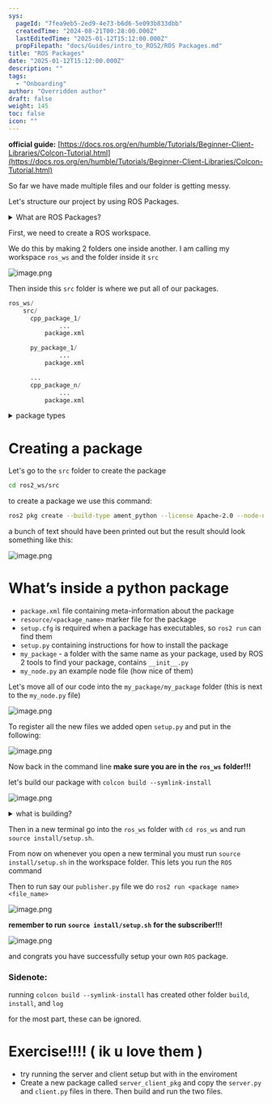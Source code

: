 ```yaml
---
sys:
  pageId: "7fea9eb5-2ed9-4e73-b6d6-5e093b833dbb"
  createdTime: "2024-08-21T00:28:00.000Z"
  lastEditedTime: "2025-01-12T15:12:00.000Z"
  propFilepath: "docs/Guides/intro_to_ROS2/ROS Packages.md"
title: "ROS Packages"
date: "2025-01-12T15:12:00.000Z"
description: ""
tags:
  - "Onboarding"
author: "Overridden author"
draft: false
weight: 145
toc: false
icon: ""
---
```


**official guide:** [https://docs.ros.org/en/humble/Tutorials/Beginner-Client-Libraries/Colcon-Tutorial.html](https://docs.ros.org/en/humble/Tutorials/Beginner-Client-Libraries/Colcon-Tutorial.html)

So far we have made multiple files and our folder is getting messy.

Let's structure our project by using ROS Packages.

<details>

<summary>What are ROS Packages?</summary>

ROS Packages are, as the name implies, packages of code that are highly sharable between ROS developers.

They consist of a folder, `package.xml` file, and source code

```python
      cpp_package_1/
		      ... imagine much code files here ..
          package.xml
```

</details>

First, we need to create a ROS workspace.

We do this by making 2 folders one inside another. I am calling my workspace `ros_ws` and the folder inside it `src`

![image.png](https://prod-files-secure.s3.us-west-2.amazonaws.com/d518164a-d88e-44d1-a4ee-3adb3bd8bce0/70706947-fd18-4537-a67b-e12946812d31/image.png?X-Amz-Algorithm=AWS4-HMAC-SHA256&X-Amz-Content-Sha256=UNSIGNED-PAYLOAD&X-Amz-Credential=ASIAZI2LB466356JI67O%2F20250309%2Fus-west-2%2Fs3%2Faws4_request&X-Amz-Date=20250309T050213Z&X-Amz-Expires=3600&X-Amz-Security-Token=IQoJb3JpZ2luX2VjECQaCXVzLXdlc3QtMiJIMEYCIQCf%2BTJh3xWnN%2BW8CApVE47hEXDCbifHrOetQL78dEB5WQIhAM6hihpKQ4Uw12A2TF18%2FA1EJQAelI%2BoqyXZGbEgfx21Kv8DCG0QABoMNjM3NDIzMTgzODA1IgwxjPc78wWzjw9QGngq3APnUwsZO8dDDX7%2BCXV14yujfVjtb8mobNxiB1n%2BwLqEgcV5c2%2BsHjRRid8ibnpq0EtoSlgVdTVXyUm%2Bzzo6ExO9MYEoJD%2Bkgf73T7np45CE%2F6yfxghVUSVVQz00h%2F13xtNJq8iTDiONl8fkhdQ4cpFeozctB5Nsfe2XwNjeCSI%2B3kkgscQhnMXr8%2F4uLzfHWi5mroC8XMJqHTJjFwmvw4JNYjm2rfHJDk%2FKpXTSnb3dyAZRZl92xOrjgkR2PEywddlnL3VfKowTbxzlWu5utIIqcC9DdlguhNxwJSh2TG5iz58R3Cc%2FxtI10K%2BQTmCyg2IlnvKNE7y1EOdqg0J%2F%2FPz%2FvLSsOhwTV0wRQt%2Boe2OVjHXn%2FfCBOehIVZLHsoDn1utCaf%2FXJS%2F57nwN60z8kTT%2FLtqRro6nNu9%2BVp6bfsHE3Gxa1b0iorCXBY%2BfK0YAQh011fQew0Ka2%2FmW7wiBh4goW%2B8f1Wnrfqiz%2FxrvSyEVy54zhe%2B1%2FarzkPqtEbPCUfvaaxhiywEr05ZvkaqKpSTDx2M%2BxDIrwDaUL%2BA7tTKsHel5v7oQG28h2NjHnhdBHlE49Ht4T5EZRHx6WXHKPHU8odts3BofoPN2NOjlLSQFrHPwiLmsW4JIWODU%2BzDwqLS%2BBjqkAZ4AdzWXqLj5CVppqdTI4WI%2F8IN8RBswlA%2BLMabKigF%2FPU0v%2Bs6Nx7e4OFBQE4heSXwbBPPEaOraBbwrsthSaZD61InDTBpZGMiS46fkqyjtqGOs3OtHpk3GCrjQAJy2HPYkuYzASx3FMQxGy%2FXsCykZLflAfFfvR1fmbberojK41kVSNPI6%2B6EpOb8cbEdncXM%2Fb14rg6uyNBVfBZQZUTQhbTvj&X-Amz-Signature=3f5ef5dbf01efe66aac4b9a156336da21e7479cb0ab8e873268bf27399c6037f&X-Amz-SignedHeaders=host&x-id=GetObject)

Then inside this `src` folder is where we put all of our packages.

```python
ros_ws/
    src/
      cpp_package_1/
		      ...
          package.xml

      py_package_1/
		      ...
          package.xml

      ...
      cpp_package_n/
		      ...
          package.xml

```

<details>

<summary>package types</summary>

packages can be either `C++` or python.

the intern file structure is different for each but for this guide we will stick to creating python packages

</details>

# Creating a package

Let's go to the `src` folder to create the package

```bash
cd ros2_ws/src
```

to create a package we use this command:

```bash
ros2 pkg create --build-type ament_python --license Apache-2.0 --node-name my_node my_package
```

a bunch of text should have been printed out but the result should look something like this:

![image.png](https://prod-files-secure.s3.us-west-2.amazonaws.com/d518164a-d88e-44d1-a4ee-3adb3bd8bce0/e6cf1e3f-8512-4a3e-b131-079f800bf3e8/image.png?X-Amz-Algorithm=AWS4-HMAC-SHA256&X-Amz-Content-Sha256=UNSIGNED-PAYLOAD&X-Amz-Credential=ASIAZI2LB466356JI67O%2F20250309%2Fus-west-2%2Fs3%2Faws4_request&X-Amz-Date=20250309T050213Z&X-Amz-Expires=3600&X-Amz-Security-Token=IQoJb3JpZ2luX2VjECQaCXVzLXdlc3QtMiJIMEYCIQCf%2BTJh3xWnN%2BW8CApVE47hEXDCbifHrOetQL78dEB5WQIhAM6hihpKQ4Uw12A2TF18%2FA1EJQAelI%2BoqyXZGbEgfx21Kv8DCG0QABoMNjM3NDIzMTgzODA1IgwxjPc78wWzjw9QGngq3APnUwsZO8dDDX7%2BCXV14yujfVjtb8mobNxiB1n%2BwLqEgcV5c2%2BsHjRRid8ibnpq0EtoSlgVdTVXyUm%2Bzzo6ExO9MYEoJD%2Bkgf73T7np45CE%2F6yfxghVUSVVQz00h%2F13xtNJq8iTDiONl8fkhdQ4cpFeozctB5Nsfe2XwNjeCSI%2B3kkgscQhnMXr8%2F4uLzfHWi5mroC8XMJqHTJjFwmvw4JNYjm2rfHJDk%2FKpXTSnb3dyAZRZl92xOrjgkR2PEywddlnL3VfKowTbxzlWu5utIIqcC9DdlguhNxwJSh2TG5iz58R3Cc%2FxtI10K%2BQTmCyg2IlnvKNE7y1EOdqg0J%2F%2FPz%2FvLSsOhwTV0wRQt%2Boe2OVjHXn%2FfCBOehIVZLHsoDn1utCaf%2FXJS%2F57nwN60z8kTT%2FLtqRro6nNu9%2BVp6bfsHE3Gxa1b0iorCXBY%2BfK0YAQh011fQew0Ka2%2FmW7wiBh4goW%2B8f1Wnrfqiz%2FxrvSyEVy54zhe%2B1%2FarzkPqtEbPCUfvaaxhiywEr05ZvkaqKpSTDx2M%2BxDIrwDaUL%2BA7tTKsHel5v7oQG28h2NjHnhdBHlE49Ht4T5EZRHx6WXHKPHU8odts3BofoPN2NOjlLSQFrHPwiLmsW4JIWODU%2BzDwqLS%2BBjqkAZ4AdzWXqLj5CVppqdTI4WI%2F8IN8RBswlA%2BLMabKigF%2FPU0v%2Bs6Nx7e4OFBQE4heSXwbBPPEaOraBbwrsthSaZD61InDTBpZGMiS46fkqyjtqGOs3OtHpk3GCrjQAJy2HPYkuYzASx3FMQxGy%2FXsCykZLflAfFfvR1fmbberojK41kVSNPI6%2B6EpOb8cbEdncXM%2Fb14rg6uyNBVfBZQZUTQhbTvj&X-Amz-Signature=85d935cb6732b8deb09619ece1c4ba3c9cdfccd779b60067ddffb44a3899455c&X-Amz-SignedHeaders=host&x-id=GetObject)

# What’s inside a python package

- `package.xml` file containing meta-information about the package
- `resource/<package_name>` marker file for the package
- `setup.cfg` is required when a package has executables, so `ros2 run` can find them
- `setup.py` containing instructions for how to install the package
- `my_package` - a folder with the same name as your package, used by ROS 2 tools to find your package, contains `__init__.py`
- `my_node.py` an example node file (how nice of them)

Let's move all of our code into the `my_package/my_package` folder (this is next to the `my_node.py` file)

![image.png](https://prod-files-secure.s3.us-west-2.amazonaws.com/d518164a-d88e-44d1-a4ee-3adb3bd8bce0/9ce58f11-0da9-4d3e-b86d-506a9685d378/image.png?X-Amz-Algorithm=AWS4-HMAC-SHA256&X-Amz-Content-Sha256=UNSIGNED-PAYLOAD&X-Amz-Credential=ASIAZI2LB466356JI67O%2F20250309%2Fus-west-2%2Fs3%2Faws4_request&X-Amz-Date=20250309T050213Z&X-Amz-Expires=3600&X-Amz-Security-Token=IQoJb3JpZ2luX2VjECQaCXVzLXdlc3QtMiJIMEYCIQCf%2BTJh3xWnN%2BW8CApVE47hEXDCbifHrOetQL78dEB5WQIhAM6hihpKQ4Uw12A2TF18%2FA1EJQAelI%2BoqyXZGbEgfx21Kv8DCG0QABoMNjM3NDIzMTgzODA1IgwxjPc78wWzjw9QGngq3APnUwsZO8dDDX7%2BCXV14yujfVjtb8mobNxiB1n%2BwLqEgcV5c2%2BsHjRRid8ibnpq0EtoSlgVdTVXyUm%2Bzzo6ExO9MYEoJD%2Bkgf73T7np45CE%2F6yfxghVUSVVQz00h%2F13xtNJq8iTDiONl8fkhdQ4cpFeozctB5Nsfe2XwNjeCSI%2B3kkgscQhnMXr8%2F4uLzfHWi5mroC8XMJqHTJjFwmvw4JNYjm2rfHJDk%2FKpXTSnb3dyAZRZl92xOrjgkR2PEywddlnL3VfKowTbxzlWu5utIIqcC9DdlguhNxwJSh2TG5iz58R3Cc%2FxtI10K%2BQTmCyg2IlnvKNE7y1EOdqg0J%2F%2FPz%2FvLSsOhwTV0wRQt%2Boe2OVjHXn%2FfCBOehIVZLHsoDn1utCaf%2FXJS%2F57nwN60z8kTT%2FLtqRro6nNu9%2BVp6bfsHE3Gxa1b0iorCXBY%2BfK0YAQh011fQew0Ka2%2FmW7wiBh4goW%2B8f1Wnrfqiz%2FxrvSyEVy54zhe%2B1%2FarzkPqtEbPCUfvaaxhiywEr05ZvkaqKpSTDx2M%2BxDIrwDaUL%2BA7tTKsHel5v7oQG28h2NjHnhdBHlE49Ht4T5EZRHx6WXHKPHU8odts3BofoPN2NOjlLSQFrHPwiLmsW4JIWODU%2BzDwqLS%2BBjqkAZ4AdzWXqLj5CVppqdTI4WI%2F8IN8RBswlA%2BLMabKigF%2FPU0v%2Bs6Nx7e4OFBQE4heSXwbBPPEaOraBbwrsthSaZD61InDTBpZGMiS46fkqyjtqGOs3OtHpk3GCrjQAJy2HPYkuYzASx3FMQxGy%2FXsCykZLflAfFfvR1fmbberojK41kVSNPI6%2B6EpOb8cbEdncXM%2Fb14rg6uyNBVfBZQZUTQhbTvj&X-Amz-Signature=cf7bd413f42ff9dab58ef457ba712bc1fa2d7ca2d6d818fe96beab66082ef87a&X-Amz-SignedHeaders=host&x-id=GetObject)

To register all the new files we added open `setup.py` and put in the following:

![image.png](https://prod-files-secure.s3.us-west-2.amazonaws.com/d518164a-d88e-44d1-a4ee-3adb3bd8bce0/1cd7c262-4cae-4496-9d75-c178537d24a2/image.png?X-Amz-Algorithm=AWS4-HMAC-SHA256&X-Amz-Content-Sha256=UNSIGNED-PAYLOAD&X-Amz-Credential=ASIAZI2LB466356JI67O%2F20250309%2Fus-west-2%2Fs3%2Faws4_request&X-Amz-Date=20250309T050213Z&X-Amz-Expires=3600&X-Amz-Security-Token=IQoJb3JpZ2luX2VjECQaCXVzLXdlc3QtMiJIMEYCIQCf%2BTJh3xWnN%2BW8CApVE47hEXDCbifHrOetQL78dEB5WQIhAM6hihpKQ4Uw12A2TF18%2FA1EJQAelI%2BoqyXZGbEgfx21Kv8DCG0QABoMNjM3NDIzMTgzODA1IgwxjPc78wWzjw9QGngq3APnUwsZO8dDDX7%2BCXV14yujfVjtb8mobNxiB1n%2BwLqEgcV5c2%2BsHjRRid8ibnpq0EtoSlgVdTVXyUm%2Bzzo6ExO9MYEoJD%2Bkgf73T7np45CE%2F6yfxghVUSVVQz00h%2F13xtNJq8iTDiONl8fkhdQ4cpFeozctB5Nsfe2XwNjeCSI%2B3kkgscQhnMXr8%2F4uLzfHWi5mroC8XMJqHTJjFwmvw4JNYjm2rfHJDk%2FKpXTSnb3dyAZRZl92xOrjgkR2PEywddlnL3VfKowTbxzlWu5utIIqcC9DdlguhNxwJSh2TG5iz58R3Cc%2FxtI10K%2BQTmCyg2IlnvKNE7y1EOdqg0J%2F%2FPz%2FvLSsOhwTV0wRQt%2Boe2OVjHXn%2FfCBOehIVZLHsoDn1utCaf%2FXJS%2F57nwN60z8kTT%2FLtqRro6nNu9%2BVp6bfsHE3Gxa1b0iorCXBY%2BfK0YAQh011fQew0Ka2%2FmW7wiBh4goW%2B8f1Wnrfqiz%2FxrvSyEVy54zhe%2B1%2FarzkPqtEbPCUfvaaxhiywEr05ZvkaqKpSTDx2M%2BxDIrwDaUL%2BA7tTKsHel5v7oQG28h2NjHnhdBHlE49Ht4T5EZRHx6WXHKPHU8odts3BofoPN2NOjlLSQFrHPwiLmsW4JIWODU%2BzDwqLS%2BBjqkAZ4AdzWXqLj5CVppqdTI4WI%2F8IN8RBswlA%2BLMabKigF%2FPU0v%2Bs6Nx7e4OFBQE4heSXwbBPPEaOraBbwrsthSaZD61InDTBpZGMiS46fkqyjtqGOs3OtHpk3GCrjQAJy2HPYkuYzASx3FMQxGy%2FXsCykZLflAfFfvR1fmbberojK41kVSNPI6%2B6EpOb8cbEdncXM%2Fb14rg6uyNBVfBZQZUTQhbTvj&X-Amz-Signature=a72cdb2f4b699d2e0289768f77b6e47702a05451d2adfc2ac19f3feb3f2b3ed6&X-Amz-SignedHeaders=host&x-id=GetObject)

Now back in the command line **make sure you are in the** **`ros_ws`** **folder!!!**

let's build our package with `colcon build --symlink-install`

![image.png](https://prod-files-secure.s3.us-west-2.amazonaws.com/d518164a-d88e-44d1-a4ee-3adb3bd8bce0/2f2a0d27-b173-48fd-b189-5f5c0ce65619/image.png?X-Amz-Algorithm=AWS4-HMAC-SHA256&X-Amz-Content-Sha256=UNSIGNED-PAYLOAD&X-Amz-Credential=ASIAZI2LB466356JI67O%2F20250309%2Fus-west-2%2Fs3%2Faws4_request&X-Amz-Date=20250309T050213Z&X-Amz-Expires=3600&X-Amz-Security-Token=IQoJb3JpZ2luX2VjECQaCXVzLXdlc3QtMiJIMEYCIQCf%2BTJh3xWnN%2BW8CApVE47hEXDCbifHrOetQL78dEB5WQIhAM6hihpKQ4Uw12A2TF18%2FA1EJQAelI%2BoqyXZGbEgfx21Kv8DCG0QABoMNjM3NDIzMTgzODA1IgwxjPc78wWzjw9QGngq3APnUwsZO8dDDX7%2BCXV14yujfVjtb8mobNxiB1n%2BwLqEgcV5c2%2BsHjRRid8ibnpq0EtoSlgVdTVXyUm%2Bzzo6ExO9MYEoJD%2Bkgf73T7np45CE%2F6yfxghVUSVVQz00h%2F13xtNJq8iTDiONl8fkhdQ4cpFeozctB5Nsfe2XwNjeCSI%2B3kkgscQhnMXr8%2F4uLzfHWi5mroC8XMJqHTJjFwmvw4JNYjm2rfHJDk%2FKpXTSnb3dyAZRZl92xOrjgkR2PEywddlnL3VfKowTbxzlWu5utIIqcC9DdlguhNxwJSh2TG5iz58R3Cc%2FxtI10K%2BQTmCyg2IlnvKNE7y1EOdqg0J%2F%2FPz%2FvLSsOhwTV0wRQt%2Boe2OVjHXn%2FfCBOehIVZLHsoDn1utCaf%2FXJS%2F57nwN60z8kTT%2FLtqRro6nNu9%2BVp6bfsHE3Gxa1b0iorCXBY%2BfK0YAQh011fQew0Ka2%2FmW7wiBh4goW%2B8f1Wnrfqiz%2FxrvSyEVy54zhe%2B1%2FarzkPqtEbPCUfvaaxhiywEr05ZvkaqKpSTDx2M%2BxDIrwDaUL%2BA7tTKsHel5v7oQG28h2NjHnhdBHlE49Ht4T5EZRHx6WXHKPHU8odts3BofoPN2NOjlLSQFrHPwiLmsW4JIWODU%2BzDwqLS%2BBjqkAZ4AdzWXqLj5CVppqdTI4WI%2F8IN8RBswlA%2BLMabKigF%2FPU0v%2Bs6Nx7e4OFBQE4heSXwbBPPEaOraBbwrsthSaZD61InDTBpZGMiS46fkqyjtqGOs3OtHpk3GCrjQAJy2HPYkuYzASx3FMQxGy%2FXsCykZLflAfFfvR1fmbberojK41kVSNPI6%2B6EpOb8cbEdncXM%2Fb14rg6uyNBVfBZQZUTQhbTvj&X-Amz-Signature=25626515e83848452f159f9cf47f8ca54884c8d6b59e1277d545eeddca9ceb5c&X-Amz-SignedHeaders=host&x-id=GetObject)

<details>

<summary>what is building?</summary>

if you are a CS major at Rose-Hulman you will learn the answer to this in CSSE132

but TLDR; is it combines all the code files into one program that can be run easily 

</details>

Then in a new terminal go into the `ros_ws` folder with `cd ros_ws` and run `source install/setup.sh`. 

From now on whenever you open a new terminal you must run `source install/setup.sh` in the workspace folder. This lets you run the `ROS` command

Then to run say our `publisher.py` file we do `ros2 run <package name> <file_name>`

![image.png](https://prod-files-secure.s3.us-west-2.amazonaws.com/d518164a-d88e-44d1-a4ee-3adb3bd8bce0/4f4b1219-3a44-4632-aa0a-ce3471699f59/image.png?X-Amz-Algorithm=AWS4-HMAC-SHA256&X-Amz-Content-Sha256=UNSIGNED-PAYLOAD&X-Amz-Credential=ASIAZI2LB466356JI67O%2F20250309%2Fus-west-2%2Fs3%2Faws4_request&X-Amz-Date=20250309T050213Z&X-Amz-Expires=3600&X-Amz-Security-Token=IQoJb3JpZ2luX2VjECQaCXVzLXdlc3QtMiJIMEYCIQCf%2BTJh3xWnN%2BW8CApVE47hEXDCbifHrOetQL78dEB5WQIhAM6hihpKQ4Uw12A2TF18%2FA1EJQAelI%2BoqyXZGbEgfx21Kv8DCG0QABoMNjM3NDIzMTgzODA1IgwxjPc78wWzjw9QGngq3APnUwsZO8dDDX7%2BCXV14yujfVjtb8mobNxiB1n%2BwLqEgcV5c2%2BsHjRRid8ibnpq0EtoSlgVdTVXyUm%2Bzzo6ExO9MYEoJD%2Bkgf73T7np45CE%2F6yfxghVUSVVQz00h%2F13xtNJq8iTDiONl8fkhdQ4cpFeozctB5Nsfe2XwNjeCSI%2B3kkgscQhnMXr8%2F4uLzfHWi5mroC8XMJqHTJjFwmvw4JNYjm2rfHJDk%2FKpXTSnb3dyAZRZl92xOrjgkR2PEywddlnL3VfKowTbxzlWu5utIIqcC9DdlguhNxwJSh2TG5iz58R3Cc%2FxtI10K%2BQTmCyg2IlnvKNE7y1EOdqg0J%2F%2FPz%2FvLSsOhwTV0wRQt%2Boe2OVjHXn%2FfCBOehIVZLHsoDn1utCaf%2FXJS%2F57nwN60z8kTT%2FLtqRro6nNu9%2BVp6bfsHE3Gxa1b0iorCXBY%2BfK0YAQh011fQew0Ka2%2FmW7wiBh4goW%2B8f1Wnrfqiz%2FxrvSyEVy54zhe%2B1%2FarzkPqtEbPCUfvaaxhiywEr05ZvkaqKpSTDx2M%2BxDIrwDaUL%2BA7tTKsHel5v7oQG28h2NjHnhdBHlE49Ht4T5EZRHx6WXHKPHU8odts3BofoPN2NOjlLSQFrHPwiLmsW4JIWODU%2BzDwqLS%2BBjqkAZ4AdzWXqLj5CVppqdTI4WI%2F8IN8RBswlA%2BLMabKigF%2FPU0v%2Bs6Nx7e4OFBQE4heSXwbBPPEaOraBbwrsthSaZD61InDTBpZGMiS46fkqyjtqGOs3OtHpk3GCrjQAJy2HPYkuYzASx3FMQxGy%2FXsCykZLflAfFfvR1fmbberojK41kVSNPI6%2B6EpOb8cbEdncXM%2Fb14rg6uyNBVfBZQZUTQhbTvj&X-Amz-Signature=49f40745c38315ec09ada65f600ea48a92ec8ee847ff5e2b1d3150293ade6e8a&X-Amz-SignedHeaders=host&x-id=GetObject)

**remember to run** **`source install/setup.sh`** **for the subscriber!!!**

![image.png](https://prod-files-secure.s3.us-west-2.amazonaws.com/d518164a-d88e-44d1-a4ee-3adb3bd8bce0/02121119-dad4-49ec-8356-c956108b4243/image.png?X-Amz-Algorithm=AWS4-HMAC-SHA256&X-Amz-Content-Sha256=UNSIGNED-PAYLOAD&X-Amz-Credential=ASIAZI2LB466356JI67O%2F20250309%2Fus-west-2%2Fs3%2Faws4_request&X-Amz-Date=20250309T050213Z&X-Amz-Expires=3600&X-Amz-Security-Token=IQoJb3JpZ2luX2VjECQaCXVzLXdlc3QtMiJIMEYCIQCf%2BTJh3xWnN%2BW8CApVE47hEXDCbifHrOetQL78dEB5WQIhAM6hihpKQ4Uw12A2TF18%2FA1EJQAelI%2BoqyXZGbEgfx21Kv8DCG0QABoMNjM3NDIzMTgzODA1IgwxjPc78wWzjw9QGngq3APnUwsZO8dDDX7%2BCXV14yujfVjtb8mobNxiB1n%2BwLqEgcV5c2%2BsHjRRid8ibnpq0EtoSlgVdTVXyUm%2Bzzo6ExO9MYEoJD%2Bkgf73T7np45CE%2F6yfxghVUSVVQz00h%2F13xtNJq8iTDiONl8fkhdQ4cpFeozctB5Nsfe2XwNjeCSI%2B3kkgscQhnMXr8%2F4uLzfHWi5mroC8XMJqHTJjFwmvw4JNYjm2rfHJDk%2FKpXTSnb3dyAZRZl92xOrjgkR2PEywddlnL3VfKowTbxzlWu5utIIqcC9DdlguhNxwJSh2TG5iz58R3Cc%2FxtI10K%2BQTmCyg2IlnvKNE7y1EOdqg0J%2F%2FPz%2FvLSsOhwTV0wRQt%2Boe2OVjHXn%2FfCBOehIVZLHsoDn1utCaf%2FXJS%2F57nwN60z8kTT%2FLtqRro6nNu9%2BVp6bfsHE3Gxa1b0iorCXBY%2BfK0YAQh011fQew0Ka2%2FmW7wiBh4goW%2B8f1Wnrfqiz%2FxrvSyEVy54zhe%2B1%2FarzkPqtEbPCUfvaaxhiywEr05ZvkaqKpSTDx2M%2BxDIrwDaUL%2BA7tTKsHel5v7oQG28h2NjHnhdBHlE49Ht4T5EZRHx6WXHKPHU8odts3BofoPN2NOjlLSQFrHPwiLmsW4JIWODU%2BzDwqLS%2BBjqkAZ4AdzWXqLj5CVppqdTI4WI%2F8IN8RBswlA%2BLMabKigF%2FPU0v%2Bs6Nx7e4OFBQE4heSXwbBPPEaOraBbwrsthSaZD61InDTBpZGMiS46fkqyjtqGOs3OtHpk3GCrjQAJy2HPYkuYzASx3FMQxGy%2FXsCykZLflAfFfvR1fmbberojK41kVSNPI6%2B6EpOb8cbEdncXM%2Fb14rg6uyNBVfBZQZUTQhbTvj&X-Amz-Signature=0f3d4c7546da039dfd4e29bbf42a3d129b97a42c1460f0dae98d8ff5a5bc11fb&X-Amz-SignedHeaders=host&x-id=GetObject)

and congrats you have successfully setup your own `ROS` package.

### Sidenote:

running `colcon build --symlink-install` has created other folder `build`, `install`, and `log`

for the most part, these can be ignored.

# Exercise!!!! ( ik u love them )

- try running the server and client setup but with in the enviroment
- Create a new package called `server_client_pkg` and copy the `server.py` and `client.py` files in there. Then build and run the two files.
